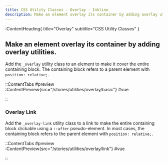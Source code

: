 ```yaml
---
title: CSS Utility Classes - Overlay - Inkline
description: Make an element overlay its container by adding overlay utilities. 
---
```


:ContentHeading{ title="Overlay" subtitle="CSS Utility Classes" }
## Make an element overlay its container by adding overlay utilities. 

Add the `_overlay` utility class to an element to make it cover the entire containing block. The containing block refers to a parent element with `position: relative;`.

::ContentTabs
#preview
:ContentPreview{src="/stories/utilities/overlay/basic"}
#vue
<!-- Autodocs{src="@inkline/inkline/stories/utilities/overlay/basic.raw.vue" lang="vue"} -->
::


### Overlay Link
Add the `_overlay-link` utility class to a link to make the entire containing block clickable using a `::after` pseudo-element. In most cases, the containing block refers to the parent element with `position: relative;`.

::ContentTabs
#preview
:ContentPreview{src="/stories/utilities/overlay/link"}
#vue
<!-- Autodocs{src="@inkline/inkline/stories/utilities/overlay/link.raw.vue" lang="vue"} -->
::
